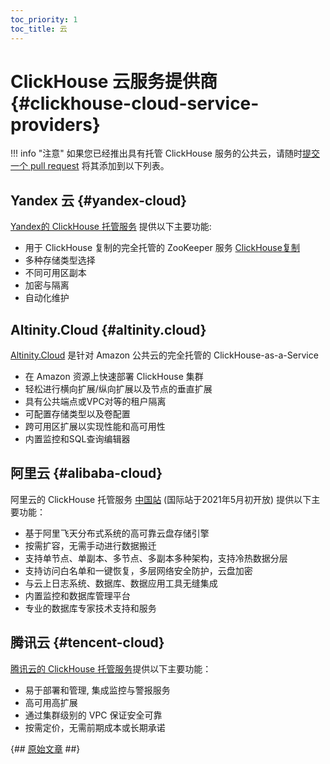 ```yaml
---
toc_priority: 1
toc_title: 云 
---
```


# ClickHouse 云服务提供商 {#clickhouse-cloud-service-providers}

!!! info "注意"
    如果您已经推出具有托管 ClickHouse 服务的公共云，请随时[提交一个 pull request](https://github.com/ClickHouse/ClickHouse/edit/master/docs/en/commercial/cloud.md) 将其添加到以下列表。

## Yandex 云 {#yandex-cloud}

[Yandex的 ClickHouse 托管服务](https://cloud.yandex.com/services/managed-clickhouse?utm_source=referrals&utm_medium=clickhouseofficialsite&utm_campaign=link3) 提供以下主要功能:

-   用于 ClickHouse 复制的完全托管的 ZooKeeper 服务 [ClickHouse复制](../engines/table-engines/mergetree-family/replication.md)
-   多种存储类型选择
-   不同可用区副本
-   加密与隔离
-   自动化维护

## Altinity.Cloud {#altinity.cloud}

[Altinity.Cloud](https://altinity.com/cloud-database/) 是针对 Amazon 公共云的完全托管的 ClickHouse-as-a-Service

-   在 Amazon 资源上快速部署 ClickHouse 集群 
-   轻松进行横向扩展/纵向扩展以及节点的垂直扩展
-   具有公共端点或VPC对等的租户隔离
-   可配置存储类型以及卷配置
-   跨可用区扩展以实现性能和高可用性
-   内置监控和SQL查询编辑器

## 阿里云 {#alibaba-cloud}

阿里云的 ClickHouse 托管服务 [中国站](https://www.aliyun.com/product/clickhouse) (国际站于2021年5月初开放) 提供以下主要功能：

-   基于阿里飞天分布式系统的高可靠云盘存储引擎
-   按需扩容，无需手动进行数据搬迁
-   支持单节点、单副本、多节点、多副本多种架构，支持冷热数据分层
-   支持访问白名单和一键恢复，多层网络安全防护，云盘加密
-   与云上日志系统、数据库、数据应用工具无缝集成
-   内置监控和数据库管理平台
-   专业的数据库专家技术支持和服务

## 腾讯云 {#tencent-cloud}

[腾讯云的 ClickHouse 托管服务](https://cloud.tencent.com/product/cdwch)提供以下主要功能：

-   易于部署和管理, 集成监控与警报服务
-   高可用高扩展
-   通过集群级别的 VPC 保证安全可靠
-   按需定价，无需前期成本或长期承诺

{## [原始文章](https://clickhouse.tech/docs/en/commercial/cloud/) ##}
